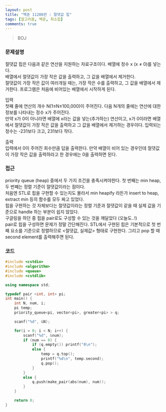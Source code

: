 ```yaml
---
layout: post
title: "백준 11286번 : 절댓값 힙"
tags: [알고리즘, 백준, 최소힙]
comments: true
---
```


> BOJ  

### 문제설명  
절댓값 힙은 다음과 같은 연산을 지원하는 자료구조이다. 배열에 정수 x (x ≠ 0)를 넣는다.  
배열에서 절댓값이 가장 작은 값을 출력하고, 그 값을 배열에서 제거한다.  
절댓값이 가장 작은 값이 여러개일 때는, 가장 작은 수를 출력하고, 그 값을 배열에서 제거한다. 프로그램은 처음에 비어있는 배열에서 시작하게 된다.  

입력  
첫째 줄에 연산의 개수 N(1≤N≤100,000)이 주어진다. 다음 N개의 줄에는 연산에 대한 정보를 나타내는 정수 x가 주어진다.  
만약 x가 0이 아니라면 배열에 x라는 값을 넣는(추가하는) 연산이고, x가 0이라면 배열에서 절댓값이 가장 작은 값을 출력하고 그 값을 배열에서 제거하는 경우이다. 입력되는 정수는 -231보다 크고, 231보다 작다.  

출력  
입력에서 0이 주어진 회수만큼 답을 출력한다. 만약 배열이 비어 있는 경우인데 절댓값이 가장 작은 값을 출력하라고 한 경우에는 0을 출력하면 된다.  

### 접근  
priority queue (heap) 중에서 두 가지 조건을 충족시켜야한다. 첫 번째는 min heap, 두 번째는 정렬 기준이 절댓값이라는 점이다.  
처음엔 STL로 힙을 구현할 수 있는지도 몰라서 min heapify 라든가 insert to heap, extract min 등의 함수를 모두 짜고 있었다.  
힙을 구현하는 것 자체보다는 절댓값이라는 정렬 기준과 절댓값이 같을 때 실제 값을 기준으로 handle 하는 부분이 쉽지 않았다.  
구글링을 하던 중 힙을 pair로도 구성할 수 있는 것을 깨달았다 (오늘도..!)  
pair로 힙을 구성하면 문제가 정말 간단해진다. STL에서 구현된 힙은 기본적으로 첫 번째 요소를 기준으로 정렬하므로 <절댓값, 실제값> 형태로 구현한다. 그리고 pop 할 때 second element를 출력해주면 된다.  

### 코드  
~~~c++
#include <cstdio>
#include <algorithm>
#include <queue>
#include <cstdlib>

using namespace std;

typedef pair <int, int> pi;
int main() {
    int N, num, i;
    pi temp;
    priority_queue<pi, vector<pi>, greater<pi> > q;

    scanf("%d", &N);

    for(i = 0; i < N; i++) {
        scanf("%d", &num);
        if (num == 0) {
            if (q.empty()) printf("0\n");
            else {
                temp = q.top();
                printf("%d\n", temp.second);
                q.pop();
            }
        }
        else {
            q.push(make_pair(abs(num), num));
        }
    }

    return 0;
}
~~~
